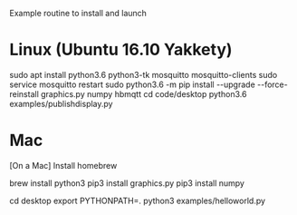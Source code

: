 Example routine to install and launch

# Linux (Ubuntu 16.10 Yakkety)

sudo apt install python3.6 python3-tk mosquitto mosquitto-clients
sudo service mosquitto restart
sudo python3.6 -m pip install --upgrade --force-reinstall graphics.py numpy hbmqtt
cd code/desktop 
python3.6 examples/publishdisplay.py

# Mac
[On a Mac] Install homebrew

brew install python3
pip3 install graphics.py
pip3 install numpy

cd desktop
export PYTHONPATH=.
python3 examples/helloworld.py

